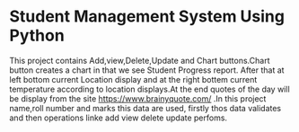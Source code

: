 # Student Management System Using Python
This project contains Add,view,Delete,Update and Chart buttons.Chart button creates a chart in that we see Student Progress report. After that at left bottom current Location display and at the right bottem current temperature according to location displays.At the end quotes of the day will be display from the site https://www.brainyquote.com/ .In this project name,roll number and marks this data are used, firstly thos data validates and then operations linke add view delete update perfoms.

